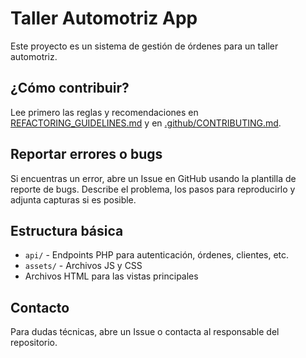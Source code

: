 # Taller Automotriz App

Este proyecto es un sistema de gestión de órdenes para un taller automotriz.

## ¿Cómo contribuir?
Lee primero las reglas y recomendaciones en [REFACTORING_GUIDELINES.md](REFACTORING_GUIDELINES.md) y en [.github/CONTRIBUTING.md](.github/CONTRIBUTING.md).

## Reportar errores o bugs
Si encuentras un error, abre un Issue en GitHub usando la plantilla de reporte de bugs. Describe el problema, los pasos para reproducirlo y adjunta capturas si es posible.

## Estructura básica
- `api/` - Endpoints PHP para autenticación, órdenes, clientes, etc.
- `assets/` - Archivos JS y CSS
- Archivos HTML para las vistas principales

## Contacto
Para dudas técnicas, abre un Issue o contacta al responsable del repositorio.
